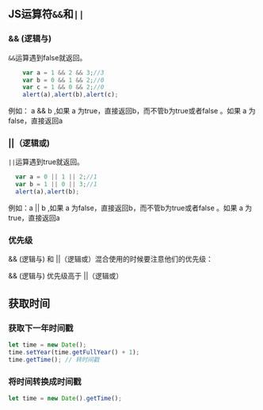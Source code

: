 ## JS运算符`&&`和`||`
### && (逻辑与)
`&&`运算遇到false就返回。
```js
	var a = 1 && 2 && 3;//3
	var b = 0 && 1 && 2;//0
	var c = 1 && 0 && 2;//0
	alert(a),alert(b),alert(c);
```
例如： a && b ,如果 a 为true，直接返回b，而不管b为true或者false 。如果 a 为false，直接返回a

### ||（逻辑或)
`||`运算遇到true就返回。
```js
  var a = 0 || 1 || 2;//1
  var b = 1 || 0 || 3;//1
  alert(a),alert(b);
```
例如：a || b ,如果 a 为false，直接返回b，而不管b为true或者false 。如果 a 为true，直接返回a

### 优先级
&& (逻辑与) 和 ||（逻辑或）混合使用的时候要注意他们的优先级：

&& (逻辑与) 优先级高于 ||（逻辑或）

## 获取时间
### 获取下一年时间戳
```js
let time = new Date();
time.setYear(time.getFullYear() + 1);
time.getTime(); // 转时间戳
```
### 将时间转换成时间戳
```js
let time = new Date().getTime();
```